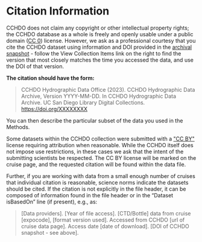 # Citation Information
CCHDO does not claim any copyright or other intellectual property rights; the CCHDO database as a whole is freely and openly usable under a public domain ([CC 0](https://creativecommons.org/publicdomain/zero/1.0/deed/)) license.
However, we ask as a professional courtesy that you cite the CCHDO dataset using information and DOI provided in the [archival snapshot](https://doi.org/10.6075/J0CCHAM8) - follow the View Collection Items link on the right to find the version that most closely matches the time you accessed the data, and use the DOI of that version.

**The citation should have the form:**

> CCHDO Hydrographic Data Office (2023). CCHDO Hydrographic Data Archive, Version YYYY-MM-DD. In CCHDO Hydrographic Data Archive. UC San Diego Library Digital Collections. https://doi.org/XXXXXXXX

You can then describe the particular subset of the data you used in the Methods.

Some datasets within the CCHDO collection were submitted with a ["CC BY"](https://creativecommons.org/licenses/by/4.0/) license requiring attribution when reasonable.
While the CCHDO itself does not impose use restrictions, in these cases we ask that the intent of the submitting scientists be respected.
The CC BY license will be marked on the cruise page, and the requested citation will be found within the data file.

Further, if you are working with data from a small enough number of cruises that individual citation is reasonable, science norms indicate the datasets should be cited.
If the citation is not explicitly in the file header, it can be composed of information found in the file header or in the “Dataset isBasedOn” line (if present), e.g., as:

> [Data providers]. [Year of file access]. [CTD/Bottle] data from cruise [expocode], [format version used]. Accessed from CCHDO [url of cruise data page]. Access date [date of download]. [DOI of CCHDO snapshot - see above].